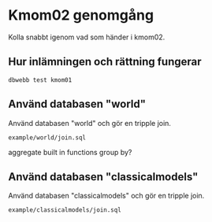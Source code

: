 Kmom02 genomgång
=========================

Kolla snabbt igenom vad som händer i kmom02.


Hur inlämningen och rättning fungerar
-------------------------

`dbwebb test kmom01`


Använd databasen "world"
-------------------------

Använd databasen "world" och gör en tripple join.

`example/world/join.sql`

aggregate
built in functions
group by?



Använd databasen "classicalmodels"
-------------------------

Använd databasen "classicalmodels" och gör en tripple join.

`example/classicalmodels/join.sql`
